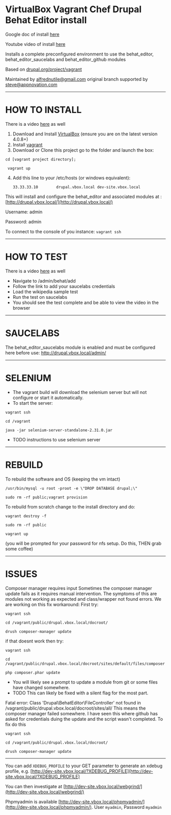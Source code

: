 # VirtualBox Vagrant Chef Drupal Behat Editor install

Google doc of install [here](https://docs.google.com/document/d/1AsLmknwkSv5nheziaf6xlSPDxTHy1WbCWKvVw2IP5WU/pub)

Youtube video of install [here](https://www.youtube.com/watch?v=PFRnudS_AVI&feature=youtu.be)


Installs a complete preconfigured environment to use the behat_editor, behat_editor_saucelabs and behat_editor_github modules

Based on [drupal.org/project/vagrant](http://drupal.org/project/vagrant/)

Maintained by alfrednutile@gmail.com original branch supported by steve@appnovation.com

--------
# HOW TO INSTALL

There is a video [here](http://youtu.be/PFRnudS_AVI)  as well

1. Download and Install [VirtualBox](http://www.virtualbox.org/) (ensure you are on the latest version 4.0.8+)
2. Install [vagrant](http://vagrantup.com/v1/docs/getting-started/index.html)
3. Download or Clone this project go to the folder and launch the box:

```cd [vagrant project directory];```

``` vagrant up```

4. Add this line to your /etc/hosts (or windows equivalent):

    ```33.33.33.10        drupal.vbox.local dev-site.vbox.local```
    
This will install and configure the behat_editor and associated modules at : [http://drupal.vbox.local/](http://drupal.vbox.local/)

Username: admin

Password: admin

To connect to the console of you instance: ```vagrant ssh```
    
--------
# HOW TO TEST

There is a video [here](http://youtu.be/PFRnudS_AVI)  as well

* Navigate to /admin/behat/add
* Follow the link to add your saucelabs credentials 
* Load the wikipedia sample test 
* Run the test on saucelabs
* You should see the test complete and be able to view the video in the browser

--------
# SAUCELABS

The behat_editor_saucelabs module is enabled and must be configured here before use:
http://drupal.vbox.local/admin/

--------
# SELENIUM

* The vagrant build will download the selenium server but will not configure or start it automatically. 
* To start the server:

```vagrant ssh```

```cd /vagrant```

```java -jar selenium-server-standalone-2.31.0.jar```

* TODO instructions to use selenium server
    
--------
# REBUILD
To rebuild the software and OS (keeping the vm intact)

```/usr/bin/mysql -u root -proot -e \"DROP DATABASE drupal;\"```

```sudo rm -rf public;vagrant provision```

To rebuild from scratch change to the install directory and do:

```vagrant destroy -f```

```sudo rm -rf public```

```vagrant up```

(you will be prompted for your password for nfs setup. Do this, THEN grab some coffee)

--------
# ISSUES

Composer manager requires input
Sometimes the composer manager update fails as it requires manual intervention.  The symptoms of this are modules not working as expected and class/wrapper not found errors. We are working on this fix workaround:
First try:

```vagrant ssh```

```cd /vagrant/public/drupal.vbox.local/docroot/```

```drush composer-manager update```

 if that doesnt work then try:

```vagrant ssh```

```cd /vagrant/public/drupal.vbox.local/docroot/sites/default/files/composer```

```php composer.phar update```

* You will likely see a prompt to update a module from git or some files have changed somewhere.
* TODO This can likely be fixed with a silent flag for the most part. 

Fatal error: Class 'Drupal\BehatEditor\FileController' not found in /vagrant/public/drupal.vbox.local/docroot/sites/all/
This means the composer manager failed somewhere.  I have seen this where github has asked for credentials duing the update and the script wasn't completed. To fix do this

```vagrant ssh```

```cd /vagrant/public/drupal.vbox.local/docroot/```

```drush composer-manager update``` 

--------

You can add ```XDEBUG_PROFILE``` to your GET parameter to generate an xdebug profile, e.g. [http://dev-site.vbox.local/?XDEBUG_PROFILE](http://dev-site.vbox.local/?XDEBUG_PROFILE)

You can then investigate at [http://dev-site.vbox.local/webgrind/](http://dev-site.vbox.local/webgrind/)

Phpmyadmin is available [http://dev-site.vbox.local/phpmyadmin/](http://dev-site.vbox.local/phpmyadmin/). User ```myadmin```, Password ```myadmin```
